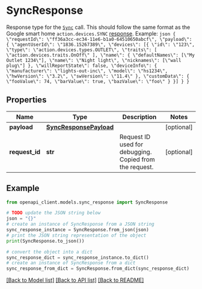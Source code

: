 # SyncResponse

Response type for the [`Sync`](#google.home.graph.v1.HomeGraphApiService.Sync) call. This should follow the same format as the Google smart home `action.devices.SYNC` [response](https://developers.home.google.com/cloud-to-cloud/intents/sync). Example: ```json { \"requestId\": \"ff36a3cc-ec34-11e6-b1a0-64510650abcf\", \"payload\": { \"agentUserId\": \"1836.15267389\", \"devices\": [{ \"id\": \"123\", \"type\": \"action.devices.types.OUTLET\", \"traits\": [ \"action.devices.traits.OnOff\" ], \"name\": { \"defaultNames\": [\"My Outlet 1234\"], \"name\": \"Night light\", \"nicknames\": [\"wall plug\"] }, \"willReportState\": false, \"deviceInfo\": { \"manufacturer\": \"lights-out-inc\", \"model\": \"hs1234\", \"hwVersion\": \"3.2\", \"swVersion\": \"11.4\" }, \"customData\": { \"fooValue\": 74, \"barValue\": true, \"bazValue\": \"foo\" } }] } } ```

## Properties

Name | Type | Description | Notes
------------ | ------------- | ------------- | -------------
**payload** | [**SyncResponsePayload**](SyncResponsePayload.md) |  | [optional] 
**request_id** | **str** | Request ID used for debugging. Copied from the request. | [optional] 

## Example

```python
from openapi_client.models.sync_response import SyncResponse

# TODO update the JSON string below
json = "{}"
# create an instance of SyncResponse from a JSON string
sync_response_instance = SyncResponse.from_json(json)
# print the JSON string representation of the object
print(SyncResponse.to_json())

# convert the object into a dict
sync_response_dict = sync_response_instance.to_dict()
# create an instance of SyncResponse from a dict
sync_response_from_dict = SyncResponse.from_dict(sync_response_dict)
```
[[Back to Model list]](../README.md#documentation-for-models) [[Back to API list]](../README.md#documentation-for-api-endpoints) [[Back to README]](../README.md)


